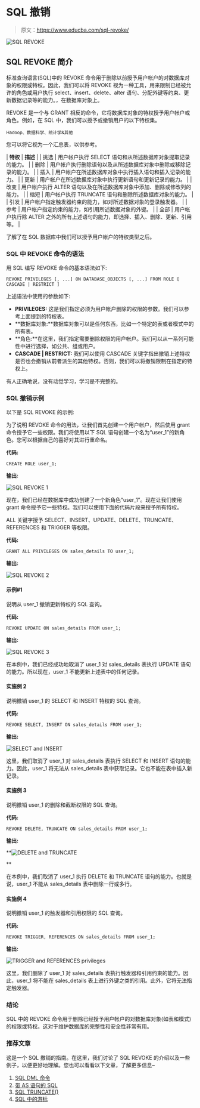 # SQL 撤销

> 原文：<https://www.educba.com/sql-revoke/>

![SQL REVOKE](img/913e7bebc9307dcff1779076867f1235.png)



## SQL REVOKE 简介

标准查询语言(SQL)中的 REVOKE 命令用于删除以前授予用户帐户的对数据库对象的权限或特权。因此，我们可以将 REVOKE 视为一种工具，用来限制已经被允许的角色或用户执行 select、insert、delete、alter 语句、分配外键等约束、更新数据记录等的能力。，在数据库对象上。

REVOKE 是一个与 GRANT 相反的命令，它将数据库对象的特权授予用户帐户或角色。例如，在 SQL 中，我们可以授予或撤销用户的以下特权集。

<small>Hadoop、数据科学、统计学&其他</small>

您可以将它视为一个汇总表，以供参考。

| **特权** | **描述** |
| 挑选 | 用户帐户执行 SELECT 语句和从所述数据库对象提取记录的能力。 |
| 删除 | 用户帐户执行删除语句以及从所述数据库对象中删除或移除记录的能力。 |
| 插入 | 用户帐户在所述数据库对象中执行插入语句和插入记录的能力。 |
| 更新 | 用户帐户在所述数据库对象中执行更新语句和更新记录的能力。 |
| 改变 | 用户帐户执行 ALTER 语句以及在所述数据库对象中添加、删除或修改列的能力。 |
| 缩短 | 用户帐户执行 TRUNCATE 语句和删除所述数据库对象的能力。 |
| 引发 | 用户帐户指定触发器约束的能力，如对所述数据对象的登录触发器。 |
| 参考 | 用户帐户指定约束的能力，如引用所述数据对象的外键。 |
| 全部 | 用户帐户执行除 ALTER 之外的所有上述语句的能力，即选择、插入、删除、更新、引用等。 |

了解了在 SQL 数据库中我们可以授予用户帐户的特权类型之后。

### SQL 中 REVOKE 命令的语法

用 SQL 编写 REVOKE 命令的基本语法如下:

`REVOKE PRIVILEGES [, ...] ON DATABASE_OBJECTS [, ...] FROM ROLE
[ CASCADE | RESTRICT ]`

上述语法中使用的参数如下:

*   **PRIVILEGES:** 这是我们指定必须为用户帐户删除的权限的参数。我们可以参考上面提到的特权表。
*   **数据库对象:**数据库对象可以是任何东西，比如一个特定的表或者模式中的所有表。
*   **角色:**在这里，我们指定需要删除权限的用户帐户。我们可以从一系列可能性中进行选择，如公共、组或用户。
*   **CASCADE | RESTRICT:** 我们可以使用 CASCADE 关键字指出撤销上述特权是否也会撤销从前者派生的其他特权。否则，我们可以将撤销限制在指定的特权上。

有人正确地说，没有动觉学习，学习是不完整的。

### SQL 撤销示例

以下是 SQL REVOKE 的示例:

为了说明 REVOKE 命令的用法，让我们首先创建一个用户帐户，然后使用 grant 命令授予它一些权限。我们将使用以下 SQL 语句创建一个名为“user_1”的新角色。您可以根据自己的喜好对其进行重命名。

**代码:**

`CREATE ROLE user_1;`

**输出:**

![SQL REVOKE 1](img/0cc7c4d0b29df6aa0f3ea603d6a08f52.png)



现在，我们已经在数据库中成功创建了一个新角色“user_1”。现在让我们使用 grant 命令授予它一些特权。我们可以使用下面的代码片段来授予所有特权。

ALL 关键字授予 SELECT、INSERT、UPDATE、DELETE、TRUNCATE、REFERENCES 和 TRIGGER 等权限。

**代码:**

`GRANT ALL PRIVILEGES
ON sales_details
TO user_1;`

**输出:**

![SQL REVOKE 2](img/3a7455ac428a8cfe33d9492b8e74bc7c.png)



#### 示例#1

说明从 user_1 撤销更新特权的 SQL 查询。

**代码:**

`REVOKE UPDATE
ON sales_details
FROM user_1;`

**输出:**

![SQL REVOKE 3](img/9e8b7ae735a1ff71168dd8670d60e340.png)



在本例中，我们已经成功地取消了 user_1 对 sales_details 表执行 UPDATE 语句的能力。所以现在，user_1 不能更新上述表中的任何记录。

#### 实施例 2

说明撤销 user_1 的 SELECT 和 INSERT 特权的 SQL 查询。

**代码:**

`REVOKE SELECT, INSERT
ON sales_details
FROM user_1;`

**输出:**

![SELECT and INSERT](img/0103a082503a7a9367babb16674b9d33.png)



这里，我们取消了 user_1 对 sales_details 表执行 SELECT 和 INSERT 语句的能力。因此，user_1 将无法从 sales_details 表中获取记录。它也不能在表中插入新记录。

#### 实施例 3

说明撤销 user_1 的删除和截断权限的 SQL 查询。

**代码:**

`REVOKE DELETE, TRUNCATE
ON sales_details
FROM user_1;`

**输出:**

**![DELETE and TRUNCATE](img/5fd377ff48d9f3751614963fa409540c.png)

** 

在本例中，我们取消了 user_1 执行 DELETE 和 TRUNCATE 语句的能力。也就是说，user_1 不能从 sales_details 表中删除一行或多行。

#### 实施例 4

说明撤销 user_1 的触发器和引用权限的 SQL 查询。

**代码:**

`REVOKE TRIGGER, REFERENCES
ON sales_details
FROM user_1;`

**输出:**

![TRIGGER and REFERENCES privileges](img/287906b946a7b33dbf93481ff4bdeb48.png)



这里，我们删除了 user_1 对 sales_details 表执行触发器和引用约束的能力。因此，user_1 将不能在 sales_details 表上进行外键之类的引用。此外，它将无法指定触发器。

### 结论

SQL 中的 REVOKE 命令用于删除已经授予用户帐户的对数据库对象(如表和模式)的权限或特权。这对于维护数据库的完整性和安全性非常有用。

### 推荐文章

这是一个 SQL 撤销的指南。在这里，我们讨论了 SQL REVOKE 的介绍以及一些例子，以便更好地理解。您也可以看看以下文章，了解更多信息–

1.  [SQL DML 命令](https://www.educba.com/sql-dml-commands/)
2.  [带 AS 语句的 SQL](https://www.educba.com/sql-with-as-statement/)
3.  [SQL TRUNCATE()](https://www.educba.com/sql-truncate/)
4.  [SQL 中的游标](https://www.educba.com/cursors-in-sql/)






